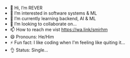- 👋 Hi, I’m REVER
- 👀 I’m interested in software systems & ML
- 🌱 I’m currently learning backend, AI & ML
- 💞️ I’m looking to collaborate on...
- 📫 How to reach me vist   https://wa.link/smirhm
- 😄 Pronouns: He/Him
- ⚡ Fun fact: I like coding when I'm feeling like quiting it...
- 👌 Status: Single...
<!---
ReverTechs/ReverTech is a ✨ special ✨ repository because its `README.md` (this file) appears on your GitHub profile.
You can click the Preview link to take a look at your changes.
--->
